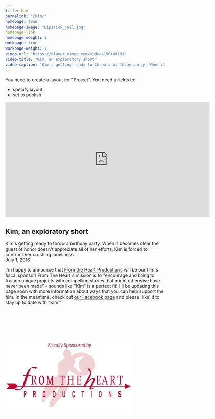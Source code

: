 ```yaml
---
title: Kim
permalink: "/kim/"
homepage: true
homepage-image: "Lipstick_jail.jpg"
homepage-link
homepage-weight: 1
workpage: true
workpage-weight: 1
vimeo-url: "https://player.vimeo.com/video/150449191"
video-title: "Kim, an exploratory short"
video-caption: "Kim's getting ready to throw a birthday party. When it becomes clear the guest of honor doesn't appreciate all of her efforts, Kim is forced to confront her crushing loneliness." 
---
```

You need to create a layout for "Project".
You need a fields to:
- specify layout
- set to publish

<div class="work-container">
<div class="video-container">
<iframe src="https://player.vimeo.com/video/150449191" width="640" height="360" frameborder="0" webkitallowfullscreen mozallowfullscreen allowfullscreen></iframe>
</div>
<div class="video-info">
<div class="video-title">
<h2>Kim, an exploratory short</h2>
</div>
<div class="video-caption">
Kim's getting ready to throw a birthday party. When it becomes clear the guest of honor doesn't appreciate all of her efforts, Kim is forced to confront her crushing loneliness.
</div>
</div>
</div><!-- end of .work-container -->
<div class="col-1" markdown="1">
July 1, 2016<br>

I'm happy to announce that <a href="http://fromtheheartproductions.com">From the Heart Productions</a> will be our film's fiscal sponsor! From The Heart's mission is to "encourage and bring to fruition unique projects with compelling stories that might otherwise have never been made" - sounds like "Kim" is a perfect fit!  I'll be updating this page soon with more information about ways that you can help support the film.  In the meantime, check out <a href="https://www.facebook.com/kimthefilm/?ref=aymt_homepage_panel">our Facebook page</a> and please 'like' it to stay up to date with "Kim."
<br>
<br>
<br>
<br>
<br>
<br>
<br>
<div class="img-left">
<img src="/images/fromtheheartlogo.png" alt="">
</div>
</div>
